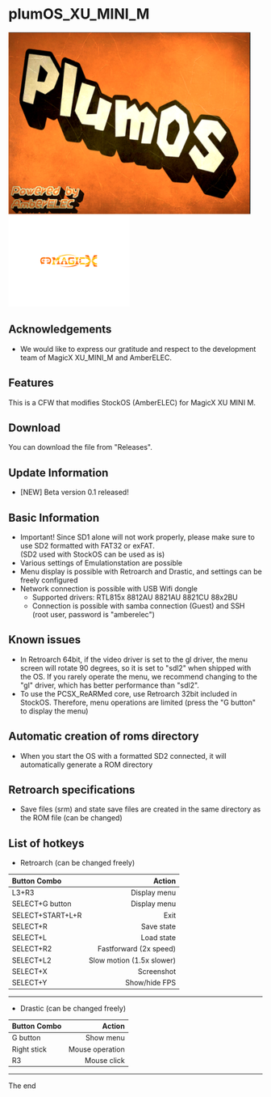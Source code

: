 # plumOS_XU_MINI_M

<img src="https://github.com/game-de-it/XU_MINI_M/blob/main/assets/plumOS_XU_MINI_M.png" width="480"> <img src="https://github.com/game-de-it/XU_MINI_M/blob/main/assets/MagicX_logo.png" width="240">

## Acknowledgements
- We would like to express our gratitude and respect to the development team of MagicX XU_MINI_M and AmberELEC.

## Features
This is a CFW that modifies StockOS (AmberELEC) for MagicX XU MINI M.

## Download
You can download the file from "Releases".

## Update Information
- [NEW] Beta version 0.1 released!

## Basic Information
- Important! Since SD1 alone will not work properly, please make sure to use SD2 formatted with FAT32 or exFAT.   
(SD2 used with StockOS can be used as is)
- Various settings of Emulationstation are possible
- Menu display is possible with Retroarch and Drastic, and settings can be freely configured
- Network connection is possible with USB Wifi dongle
  - Supported drivers: RTL815x 8812AU 8821AU 8821CU 88x2BU
  - Connection is possible with samba connection (Guest) and SSH (root user, password is "amberelec")

## Known issues
- In Retroarch 64bit, if the video driver is set to the gl driver, the menu screen will rotate 90 degrees, 
so it is set to "sdl2" when shipped with the OS. If you rarely operate the menu, we recommend changing to the "gl" driver, which has better performance than "sdl2".
- To use the PCSX_ReARMed core, use Retroarch 32bit included in StockOS.
Therefore, menu operations are limited (press the "G button" to display the menu)

## Automatic creation of roms directory
- When you start the OS with a formatted SD2 connected, it will automatically generate a ROM directory

## Retroarch specifications
- Save files (srm) and state save files are created in the same directory as the ROM file (can be changed)

## List of hotkeys
- Retroarch (can be changed freely)

| Button Combo | Action |
|:-----------|------------:|
| L3+R3 | Display menu |
| SELECT+G button | Display menu |
| SELECT+START+L+R | Exit |
| SELECT+R | Save state |
| SELECT+L | Load state |
| SELECT+R2 | Fastforward (2x speed) |
| SELECT+L2 | Slow motion (1.5x slower) |
| SELECT+X | Screenshot |
| SELECT+Y | Show/hide FPS |

---

- Drastic (can be changed freely)

| Button Combo | Action |
|:-----------|------------:|
| G button | Show menu |
| Right stick | Mouse operation |
| R3 | Mouse click |

---

The end
